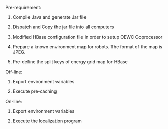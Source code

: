 Pre-requirement:

1) Compile Java and generate Jar file

2) Dispatch and Copy the jar file into all computers

3) Modified HBase configuration file in order to setup OEWC Coprocessor

4) Prepare a known environment map for robots. The format of the map is JPEG.

5) Pre-define the split keys of energy grid map for HBase

Off-line:

1) Export environment variables

2) Execute pre-caching

On-line:

1) Export environment variables

2) Execute the localization program
